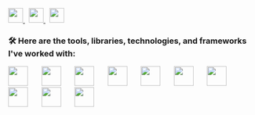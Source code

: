 
<a href="your-linkedin-link">
    <img src="https://img.shields.io/badge/-LinkedIn-0077B5?style=flat&logo=Linkedin&logoColor=white" height="30"/>
</a>&nbsp;
<a href="your-portfolio-link">
    <img src="https://img.shields.io/badge/-Portfolio-FF5722?style=flat&logo=Google-Chrome&logoColor=white" height="30"/>
</a>&nbsp;
<a href="mailto:your-email@example.com">
    <img src="https://img.shields.io/badge/-Email-D14836?style=flat&logo=Gmail&logoColor=white" height="30"/>
</a>

### 🛠️ **Here are the tools, libraries, technologies, and frameworks I've worked with:**  
<img src="https://cdn.jsdelivr.net/gh/devicons/devicon@latest/icons/python/python-plain.svg" width="40" height="40" />&nbsp;&nbsp;&nbsp;&nbsp;&nbsp;&nbsp;
<img src="https://cdn.jsdelivr.net/gh/devicons/devicon@latest/icons/html5/html5-plain.svg" width="40" height="40" />&nbsp;&nbsp;&nbsp;&nbsp;&nbsp;&nbsp;
<img src="https://cdn.jsdelivr.net/gh/devicons/devicon@latest/icons/css3/css3-plain.svg" width="40" height="40" />&nbsp;&nbsp;&nbsp;&nbsp;&nbsp;&nbsp;
<img src="https://cdn.jsdelivr.net/gh/devicons/devicon@latest/icons/javascript/javascript-plain.svg" width="40" height="40" />&nbsp;&nbsp;&nbsp;&nbsp;&nbsp;&nbsp;
<img src="https://cdn.jsdelivr.net/gh/devicons/devicon@latest/icons/godot/godot-original.svg" width="40" height="40"/>&nbsp;&nbsp;&nbsp;&nbsp;&nbsp;&nbsp;
<img src="https://cdn.jsdelivr.net/gh/devicons/devicon@latest/icons/github/github-original.svg" width="40" height="40"/>&nbsp;&nbsp;&nbsp;&nbsp;&nbsp;&nbsp;
<img src="https://cdn.jsdelivr.net/gh/devicons/devicon@latest/icons/git/git-plain.svg"  width="40" height="40" />&nbsp;&nbsp;&nbsp;&nbsp;&nbsp;&nbsp;
<img src="https://cdn.jsdelivr.net/gh/devicons/devicon@latest/icons/photoshop/photoshop-plain.svg" width="40" height="40" />&nbsp;&nbsp;&nbsp;&nbsp;&nbsp;&nbsp;
<img src="https://cdn.jsdelivr.net/gh/devicons/devicon@latest/icons/illustrator/illustrator-plain.svg" width="40" height="40" />&nbsp;&nbsp;&nbsp;&nbsp;&nbsp;&nbsp;
<img src="https://cdn.jsdelivr.net/gh/devicons/devicon@latest/icons/blender/blender-original.svg" width="40" height="40" />&nbsp;&nbsp;&nbsp;&nbsp;&nbsp;&nbsp;

